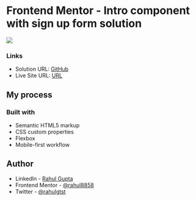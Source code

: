 # Frontend Mentor - Intro component with sign up form solution

![](./screenshot.png)

### Links

- Solution URL: [GitHub](https://github.com/rahulgtst/introductory-page-with-signup-form)
- Live Site URL: [URL](https://rahulgtst.github.io/introductory-page-with-signup-form/)

## My process

### Built with

- Semantic HTML5 markup
- CSS custom properties
- Flexbox
- Mobile-first workflow

## Author

- LinkedIn - [Rahul Gupta](https://www.linkedin.com/in/rhlgt/)
- Frontend Mentor - [@rahul8858](https://www.frontendmentor.io/profile/rahul8858)
- Twitter - [@rahulgtst](https://www.twitter.com/rahulgtst)
